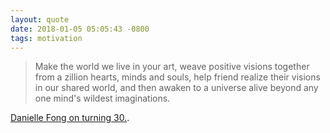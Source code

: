 ```yaml
---
layout: quote
date: 2018-01-05 05:05:43 -0800
tags: motivation
---
```


> Make the world we live in your art, weave positive visions together from a zillion hearts, minds and souls, help friend realize their visions in our shared world, and then awaken to a universe alive beyond any one mind's wildest imaginations.

[Danielle Fong on turning 30.](https://news.ycombinator.com/item?id=15730350).
